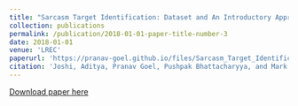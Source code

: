 ```yaml
---
title: "Sarcasm Target Identification: Dataset and An Introductory Approach"
collection: publications
permalink: /publication/2018-01-01-paper-title-number-3
date: 2018-01-01
venue: 'LREC'
paperurl: 'https://pranav-goel.github.io/files/Sarcasm_Target_Identification_LREC2018.pdf'
citation: 'Joshi, Aditya, Pranav Goel, Pushpak Bhattacharyya, and Mark J. Carman. "Sarcasm Target Identification: Dataset and An Introductory Approach." LREC 2018-11th edition of the Language Resources and Evaluation Conference. 2018.'
---
```


[Download paper here](https://pranav-goel.github.io/files/Sarcasm_Target_Identification_LREC2018.pdf)
